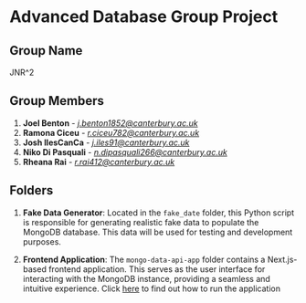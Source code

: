 # Advanced Database Group Project
## **Group Name**
JNR^2

## **Group Members**
1. **Joel Benton** - *j.benton1852@canterbury.ac.uk*
2. **Ramona Ciceu** - *r.ciceu782@canterbury.ac.uk*
3. **Josh IlesCanCa** - *j.iles91@canterbury.ac.uk*
4. **Niko Di Pasquali** - *n.dipasquali266@canterbury.ac.uk*
5. **Rheana Rai** - *r.rai412@canterbury.ac.uk* 

## **Folders**

1. **Fake Data Generator**: Located in the `fake_date` folder, this Python script is responsible for generating realistic fake data to populate the MongoDB database. This data will be used for testing and development purposes.

2. **Frontend Application**: The `mongo-data-api-app` folder contains a Next.js-based frontend application. This serves as the user interface for interacting with the MongoDB instance, providing a seamless and intuitive experience. Click [here](./mongo-data-api-app/README.md) to find out how to run the application